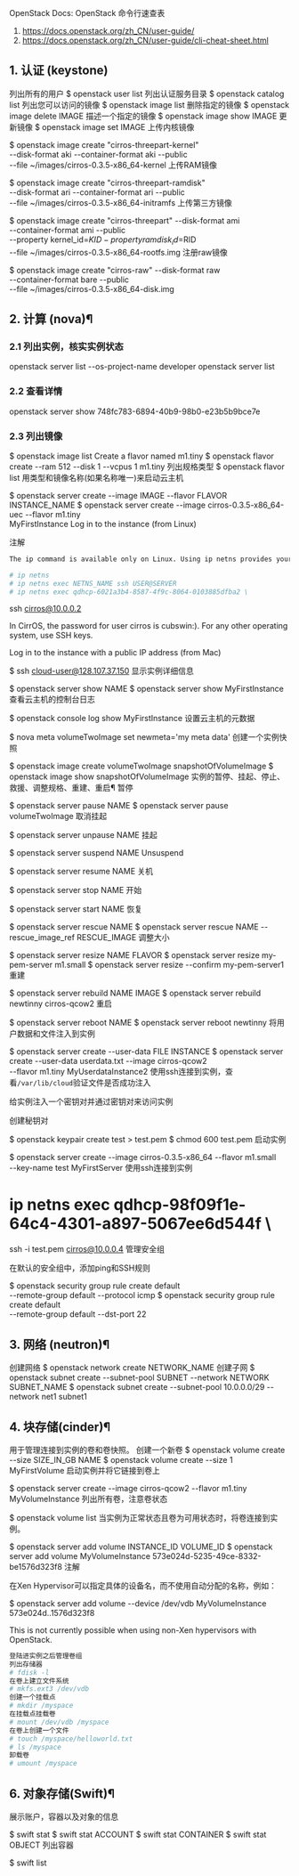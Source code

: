 OpenStack Docs: OpenStack 命令行速查表 

1. https://docs.openstack.org/zh_CN/user-guide/
2. https://docs.openstack.org/zh_CN/user-guide/cli-cheat-sheet.html


## 1. 认证 (keystone)
列出所有的用户
$ openstack user list
列出认证服务目录
$ openstack catalog list
列出您可以访问的镜像
$ openstack image list
删除指定的镜像
$ openstack image delete IMAGE
描述一个指定的镜像
$ openstack image show IMAGE
更新镜像
$ openstack image set IMAGE
上传内核镜像

$ openstack image create "cirros-threepart-kernel" \
  --disk-format aki --container-format aki --public \
  --file ~/images/cirros-0.3.5-x86_64-kernel
上传RAM镜像

$ openstack image create "cirros-threepart-ramdisk" \
  --disk-format ari --container-format ari --public \
  --file ~/images/cirros-0.3.5-x86_64-initramfs
上传第三方镜像

$ openstack image create "cirros-threepart" --disk-format ami \
  --container-format ami --public \
  --property kernel_id=$KID-property ramdisk_id=$RID \
  --file ~/images/cirros-0.3.5-x86_64-rootfs.img
注册raw镜像

$ openstack image create "cirros-raw" --disk-format raw \
  --container-format bare --public \
  --file ~/images/cirros-0.3.5-x86_64-disk.img

## 2. 计算 (nova)¶
### 2.1 列出实例，核实实例状态
openstack server list --os-project-name developer
openstack server list
### 2.2 查看详情
openstack server show 748fc783-6894-40b9-98b0-e23b5b9bce7e
### 2.3 列出镜像
$ openstack image list
Create a flavor named m1.tiny
$ openstack flavor create --ram 512 --disk 1 --vcpus 1 m1.tiny
列出规格类型
$ openstack flavor list
用类型和镜像名称(如果名称唯一)来启动云主机

$ openstack server create --image IMAGE --flavor FLAVOR INSTANCE_NAME
$ openstack server create --image cirros-0.3.5-x86_64-uec --flavor m1.tiny \
  MyFirstInstance
Log in to the instance (from Linux)

 注解
```sh
The ip command is available only on Linux. Using ip netns provides your environment a copy of the network stack with its own routes, firewall rules, and network devices for better troubleshooting.

# ip netns
# ip netns exec NETNS_NAME ssh USER@SERVER
# ip netns exec qdhcp-6021a3b4-8587-4f9c-8064-0103885dfba2 \
```
  ssh cirros@10.0.0.2

In CirrOS, the password for user cirros is cubswin:). For any other operating system, use SSH keys.

Log in to the instance with a public IP address (from Mac)

$ ssh cloud-user@128.107.37.150
显示实例详细信息

$ openstack server show NAME
$ openstack server show MyFirstInstance
查看云主机的控制台日志

$ openstack console log show MyFirstInstance
设置云主机的元数据

$ nova meta volumeTwoImage set newmeta='my meta data'
创建一个实例快照

$ openstack image create volumeTwoImage snapshotOfVolumeImage
$ openstack image show snapshotOfVolumeImage
实例的暂停、挂起、停止、救援、调整规格、重建、重启¶
暂停

$ openstack server pause NAME
$ openstack server pause volumeTwoImage
取消挂起

$ openstack server unpause NAME
挂起

$ openstack server suspend NAME
Unsuspend

$ openstack server resume NAME
关机

$ openstack server stop NAME
开始

$ openstack server start NAME
恢复

$ openstack server rescue NAME
$ openstack server rescue NAME --rescue_image_ref RESCUE_IMAGE
调整大小

$ openstack server resize NAME FLAVOR
$ openstack server resize my-pem-server m1.small
$ openstack server resize --confirm my-pem-server1
重建

$ openstack server rebuild NAME IMAGE
$ openstack server rebuild newtinny cirros-qcow2
重启

$ openstack server reboot NAME
$ openstack server reboot newtinny
将用户数据和文件注入到实例

$ openstack server create --user-data FILE INSTANCE
$ openstack server create --user-data userdata.txt --image cirros-qcow2 \
  --flavor m1.tiny MyUserdataInstance2
使用ssh连接到实例，查看``/var/lib/cloud``验证文件是否成功注入

给实例注入一个密钥对并通过密钥对来访问实例

创建秘钥对

$ openstack keypair create test > test.pem
$ chmod 600 test.pem
启动实例

$ openstack server create --image cirros-0.3.5-x86_64 --flavor m1.small \
  --key-name test MyFirstServer
使用ssh连接到实例

# ip netns exec qdhcp-98f09f1e-64c4-4301-a897-5067ee6d544f \
  ssh -i test.pem cirros@10.0.0.4
管理安全组

在默认的安全组中，添加ping和SSH规则

$ openstack security group rule create default \
    --remote-group default --protocol icmp
$ openstack security group rule create default \
    --remote-group default --dst-port 22
## 3. 网络 (neutron)¶
创建网络
$ openstack network create NETWORK_NAME
创建子网
$ openstack subnet create --subnet-pool SUBNET --network NETWORK SUBNET_NAME
$ openstack subnet create --subnet-pool 10.0.0.0/29 --network net1 subnet1

## 4. 块存储(cinder)¶
用于管理连接到实例的卷和卷快照。
创建一个新卷
$ openstack volume create --size SIZE_IN_GB NAME
$ openstack volume create --size 1 MyFirstVolume
启动实例并将它链接到卷上

$ openstack server create --image cirros-qcow2 --flavor m1.tiny MyVolumeInstance
列出所有卷，注意卷状态

$ openstack volume list
当实例为正常状态且卷为可用状态时，将卷连接到实例。

$ openstack server add volume INSTANCE_ID VOLUME_ID
$ openstack server add volume MyVolumeInstance 573e024d-5235-49ce-8332-be1576d323f8
 注解

在Xen Hypervisor可以指定具体的设备名，而不使用自动分配的名称，例如：

$ openstack server add volume --device /dev/vdb MyVolumeInstance 573e024d..1576d323f8

This is not currently possible when using non-Xen hypervisors with OpenStack.

```sh
登陆进实例之后管理卷组
列出存储器
# fdisk -l
在卷上建立文件系统
# mkfs.ext3 /dev/vdb
创建一个挂载点
# mkdir /myspace
在挂载点挂载卷
# mount /dev/vdb /myspace
在卷上创建一个文件
# touch /myspace/helloworld.txt
# ls /myspace
卸载卷
# umount /myspace
```
## 6. 对象存储(Swift)¶
展示账户，容器以及对象的信息

$ swift stat
$ swift stat ACCOUNT
$ swift stat CONTAINER
$ swift stat OBJECT
列出容器

$ swift list